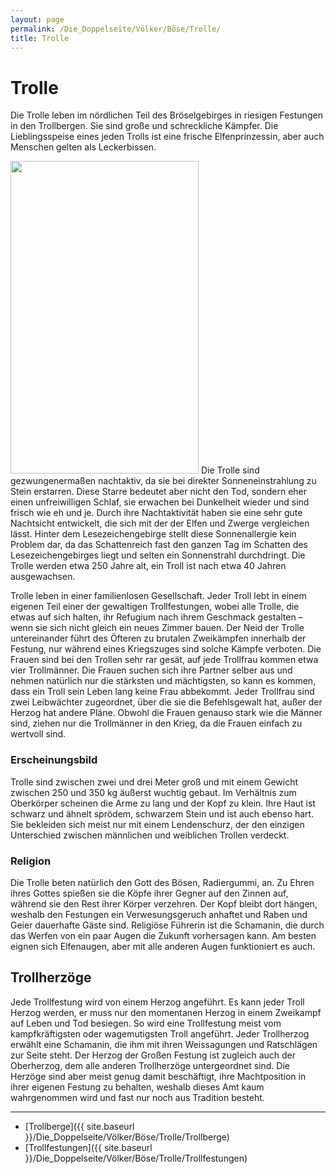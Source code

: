 ```yaml
---
layout: page
permalink: /Die_Doppelseite/Völker/Böse/Trolle/
title: Trolle
---
```


# Trolle

Die Trolle leben im nördlichen Teil des Bröselgebirges in riesigen Festungen in den Trollbergen. Sie sind große und schreckliche Kämpfer. Die Lieblingsspeise eines jeden Trolls ist eine frische Elfenprinzessin, aber auch Menschen gelten als Leckerbissen.

<img alt="" height="500" src="{{ site.baseurl }}/assets/pics/weltenbuch/gallery/rassen/nrm/troll.jpg" width="301" />
Die Trolle sind gezwungenermaßen nachtaktiv, da sie bei direkter Sonneneinstrahlung zu Stein erstarren. Diese Starre bedeutet aber nicht den Tod, sondern eher einen unfreiwilligen Schlaf, sie erwachen bei Dunkelheit wieder und sind frisch wie eh und je. Durch ihre Nachtaktivität haben sie eine sehr gute Nachtsicht entwickelt, die sich mit der der Elfen und Zwerge vergleichen lässt. Hinter dem Lesezeichengebirge stellt diese Sonnenallergie kein Problem dar, da das Schattenreich fast den ganzen Tag im Schatten des Lesezeichengebirges liegt und selten ein Sonnenstrahl durchdringt. Die Trolle werden etwa 250 Jahre alt, ein Troll ist nach etwa 40 Jahren ausgewachsen.

Trolle leben in einer familienlosen Gesellschaft. Jeder Troll lebt in einem eigenen Teil einer der gewaltigen Trollfestungen, wobei alle Trolle, die etwas auf sich halten, ihr Refugium nach ihrem Geschmack gestalten &ndash; wenn sie sich nicht gleich ein neues Zimmer bauen. Der Neid der Trolle untereinander führt des Öfteren zu brutalen Zweikämpfen innerhalb der Festung, nur während eines Kriegszuges sind solche Kämpfe verboten. Die Frauen sind bei den Trollen sehr rar gesät, auf jede Trollfrau kommen etwa vier Trollmänner. Die Frauen suchen sich ihre Partner selber aus und nehmen natürlich nur die stärksten und mächtigsten, so kann es kommen, dass ein Troll sein Leben lang keine Frau abbekommt. Jeder Trollfrau sind zwei Leibwächter zugeordnet, über die sie die Befehlsgewalt hat, außer der Herzog hat andere Pläne. Obwohl die Frauen genauso stark wie die Männer sind, ziehen nur die Trollmänner in den Krieg, da die Frauen einfach zu wertvoll sind.

### Erscheinungsbild

Trolle sind zwischen zwei und drei Meter groß und mit einem Gewicht zwischen 250 und 350 kg äußerst wuchtig gebaut. Im Verhältnis zum Oberkörper scheinen die Arme zu lang und der Kopf zu klein. Ihre Haut ist schwarz und ähnelt sprödem, schwarzem Stein und ist auch ebenso hart. Sie bekleiden sich meist nur mit einem Lendenschurz, der den einzigen Unterschied zwischen männlichen und weiblichen Trollen verdeckt.

### Religion

Die Trolle beten natürlich den Gott des Bösen, Radiergummi, an. Zu Ehren ihres Gottes spießen sie die Köpfe ihrer Gegner auf den Zinnen auf, während sie den Rest ihrer Körper verzehren. Der Kopf bleibt dort hängen, weshalb den Festungen ein Verwesungsgeruch anhaftet und Raben und Geier dauerhafte Gäste sind. Religiöse Führerin ist die Schamanin, die durch das Werfen von ein paar Augen die Zukunft vorhersagen kann. Am besten eignen sich Elfenaugen, aber mit alle anderen Augen funktioniert es auch.

## Trollherzöge

Jede Trollfestung wird von einem Herzog angeführt. Es kann jeder Troll Herzog werden, er muss nur den momentanen Herzog in einem Zweikampf auf Leben und Tod besiegen. So wird eine Trollfestung meist vom kampfkräftigsten oder wagemutigsten Troll angeführt. Jeder Trollherzog erwählt eine Schamanin, die ihm mit ihren Weissagungen und Ratschlägen zur Seite steht. Der Herzog der Großen Festung ist zugleich auch der Oberherzog, dem alle anderen Trollherzöge untergeordnet sind. Die Herzöge sind aber meist genug damit beschäftigt, ihre Machtposition in ihrer eigenen Festung zu behalten, weshalb dieses Amt kaum wahrgenommen wird und fast nur noch aus Tradition besteht. 


***
- [Trollberge]({{ site.baseurl }}/Die_Doppelseite/Völker/Böse/Trolle/Trollberge)
- [Trollfestungen]({{ site.baseurl }}/Die_Doppelseite/Völker/Böse/Trolle/Trollfestungen)


